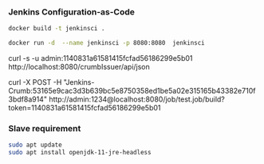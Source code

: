 ### Jenkins Configuration-as-Code


```sh
docker build -t jenkinsci .

docker run -d  --name jenkinsci -p 8080:8080  jenkinsci
```


curl -s -u admin:1140831a61581415fcfad56186299e5b01  http://localhost:8080/crumbIssuer/api/json

curl -X POST  -H "Jenkins-Crumb:53165e9cac3d3b639bc5e8750358ed1be5a02e315165b43382e710f3bdf8a914" http://admin:1234@localhost:8080/job/test.job/build?token=1140831a61581415fcfad56186299e5b01


### Slave requirement
```sh
sudo apt update
sudo apt install openjdk-11-jre-headless
```
